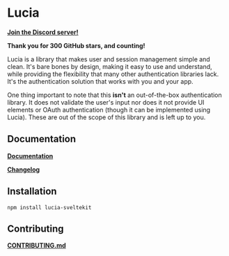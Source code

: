 # Lucia

**[Join the Discord server!](https://discord.gg/PwrK3kpVR3)**

**Thank you for 300 GitHub stars, and counting!**

Lucia is a library that makes user and session management simple and
clean. It's bare bones by design, making it easy to use and
understand, while providing the flexibility that many other
authentication libraries lack. It's the authentication solution that
works with you and your app.

One thing important to note that this **isn't** an out-of-the-box authentication library. It does not validate the user's input nor does it not provide UI elements or OAuth authentication (though it can be implemented using Lucia). These are out of the scope of this library and is left up to you.

## Documentation

**[Documentation](https://lucia-sveltekit.vercel.app)**

**[Changelog](https://github.com/pilcrowOnPaper/lucia-sveltekit/blob/main/CHANGELOG.md)**

## Installation

```
npm install lucia-sveltekit
```

## Contributing

**[CONTRIBUTING.md](https://github.com/pilcrowOnPaper/lucia-sveltekit/blob/main/CONTRIBUTING.md)**
